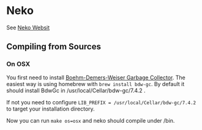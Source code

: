 # Neko

See [Neko Websit](http://nekovm.org/index)

## Compiling from Sources

### On OSX

You first need to install [Boehm-Demers-Weiser Garbage Collector](https://github.com/ivmai/bdwgc). 
The easiest way is using homebrew with ```brew install bdw-gc```.
By default it should install BdwGc in /usr/local/Cellar/bdw-gc/7.4.2 .

If not you need to configure ```LIB_PREFIX = /usr/local/Cellar/bdw-gc/7.4.2``` to target your installation directory.

Now you can run ```make os=osx``` and neko should compile under /bin.

